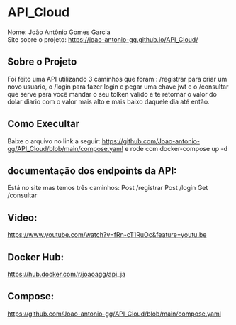 # API_Cloud

Nome: João Antônio Gomes Garcia  
Site sobre o projeto: https://joao-antonio-gg.github.io/API_Cloud/
## Sobre o Projeto
Foi feito uma API utilizando 3 caminhos que foram : /registrar para criar um novo usuario, o /login para fazer login e pegar uma chave jwt e o /consultar que serve para você mandar o seu tolken valido e te retornar o valor do dolar diario com o valor mais alto e mais baixo daquele dia até então.

## Como Execultar
Baixe o arquivo no link a seguir:
https://github.com/Joao-antonio-gg/API_Cloud/blob/main/compose.yaml
e rode com 
docker-compose up -d

## documentação dos endpoints da API:
Está no site mas temos três caminhos:
Post /registrar
Post /login
Get /consultar

## Video:
https://www.youtube.com/watch?v=fRn-cT1RuOc&feature=youtu.be

## Docker Hub:
https://hub.docker.com/r/joaoagg/api_ja

## Compose:
https://github.com/Joao-antonio-gg/API_Cloud/blob/main/compose.yaml
